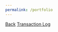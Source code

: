 ```yaml
---
permalink: /portfolio
---
```

<html>
<a href="/AtlasIndex/stocks">Back</a>
<a href="/AtlasIndex/transactionlog">Transaction Log</a>
<head>
    <style>
        .darkmode {
            background: #252525;
            color: #ffffff;
        }

        .lightmode {
            background: #ffffff;
            color: #000000;
        }
    </style>
    <link id="theme-style" rel="stylesheet" type="text/css" href="assets/css/style.css">
</head>
<body class="lightmode">
    <h1>User Money Over Transactions Graph</h1>
    <div id="result">
        <canvas id="stockChart"></canvas>
    </div>
    <table id="stockTable">
        <thead>
            <tr>
                <th>Symbol</th>
                <th>Total Quantity</th>
                <th>Value</th>
            </tr>
        </thead>
        <tbody>
            <!-- Table content will be dynamically populated using JavaScript -->
        </tbody>
    </table>
    <script>
        var darkMode = false;
        window.onload = function () {
            var themeStyle = document.getElementById('theme-style');
            var body = document.body;
            var storedTheme = localStorage.getItem('theme');
            if (storedTheme === 'dark') {
                themeStyle.href = "assets/css/dark.css";
                body.classList.remove('lightmode');
                body.classList.add('darkmode');
            } else {
                themeStyle.href = "assets/css/style.css";
                body.classList.remove('darkmode');
                body.classList.add('lightmode');
            }
        }
        document.addEventListener("DOMContentLoaded", function () {
            function fetchData() {
                var url = 'http://localhost:8086/api/stocks/portfolio';
                const uid = localStorage.getItem("uid");
                var data = {
                    uid: uid
                };
                var json = JSON.stringify(data);
                const authOptions = {
                    method: 'POST',
                    headers: { 'Content-Type': 'application/json' },
                    body: json,
                    credentials: 'include'
                };
                fetch(url, authOptions)
                    .then(response => response.json())
                    .then(data => {
                        updateTable(data.portfolio); // Corrected here
                    })
                    .catch(error => console.error('Error fetching data:', error));
            }
            // Function to update the table with data
            function updateTable(data) {
                const tableBody = document.querySelector('#stockTable tbody');
                tableBody.innerHTML = ''; // Clear existing rows
                data.forEach(portfolio_data => {
                    const row = document.createElement('tr');
                    row.innerHTML = `
                        <td>${portfolio_data.SYMBOL}</td>
                        <td>${portfolio_data.TOTAL_QNTY}</td>
                        <td>${portfolio_data.VALUE}</td>
                    `;
                    tableBody.appendChild(row);
                });
            }
            // Call fetchData when the page loads
            fetchData();
        });
    </script>
    <script>
        function graph(){
            const uid = localStorage.getItem("uid");
            fetch('http://localhost:8086/api/stocks/graph', {
                method: 'POST',
                headers: {
                    'Content-Type': 'application/json'
                },
                body: JSON.stringify({ uid: uid })
            })
            .then(response => response.json())
            .then(data => {
                var img = document.createElement('img');
                img.src = 'data:image/png;base64,' + data.image;
                document.getElementById('result').appendChild(img);
            })
            .catch(error => {
                console.error('Error:', error);
            });
        }
        graph()
    </script>
</body>
</html>
